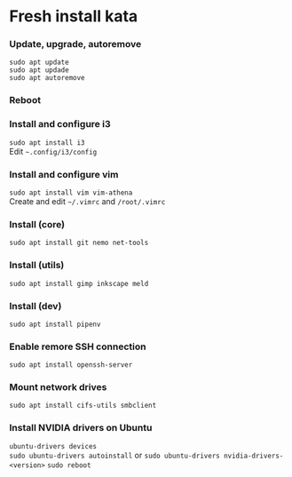# Fresh install kata

### Update, upgrade, autoremove

```sudo apt update```<br>
```sudo apt updade```<br>
```sudo apt autoremove```

### Reboot

### Install and configure i3

```sudo apt install i3```<br>
Edit `~.config/i3/config`

### Install and configure vim

```sudo apt install vim vim-athena```<br>
Create and edit `~/.vimrc` and `/root/.vimrc`

### Install (core)

```sudo apt install git nemo net-tools```

### Install (utils)

```sudo apt install gimp inkscape meld```

### Install (dev)

```sudo apt install pipenv```

### Enable remore SSH connection

```sudo apt install openssh-server```

### Mount network drives

```sudo apt install cifs-utils smbclient```

### Install NVIDIA drivers on Ubuntu

```ubuntu-drivers devices```<br>
```sudo ubuntu-drivers autoinstall``` or ```sudo ubuntu-drivers nvidia-drivers-<version>```
```sudo reboot```
